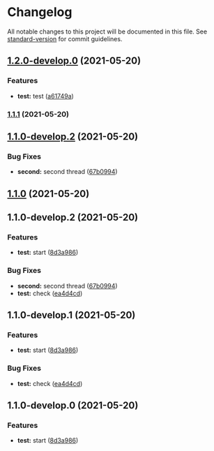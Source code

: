 # Changelog

All notable changes to this project will be documented in this file. See [standard-version](https://github.com/conventional-changelog/standard-version) for commit guidelines.

## [1.2.0-develop.0](https://github.com/SpikeVlg/standard_version_java_test/compare/v1.1.1...v1.2.0-develop.0) (2021-05-20)


### Features

* **test:** test ([a61749a](https://github.com/SpikeVlg/standard_version_java_test/commit/a61749a7f56ee7006b39db82ab7cb3dd3dab63bc))

### [1.1.1](https://github.com/SpikeVlg/standard_version_java_test/compare/v1.1.0...v1.1.1) (2021-05-20)

## [1.1.0-develop.2](https://github.com/SpikeVlg/standard_version_java_test/compare/v1.1.0-develop.1...v1.1.0-develop.2) (2021-05-20)


### Bug Fixes

* **second:** second thread ([67b0994](https://github.com/SpikeVlg/standard_version_java_test/commit/67b0994a291d7859c9bebced1d689827ec5a3049))

## [1.1.0](https://github.com/SpikeVlg/standard_version_java_test/compare/v1.1.0-develop.1...v1.1.0) (2021-05-20)

## 1.1.0-develop.2 (2021-05-20)


### Features

* **test:** start ([8d3a986](https://github.com/SpikeVlg/standard_version_java_test/commit/8d3a986cf0c4a575ccfc5ad39a632632edd47d12))


### Bug Fixes

* **second:** second thread ([67b0994](https://github.com/SpikeVlg/standard_version_java_test/commit/67b0994a291d7859c9bebced1d689827ec5a3049))
* **test:** check ([ea4d4cd](https://github.com/SpikeVlg/standard_version_java_test/commit/ea4d4cda49bc217da245b6a4aa51650788b11fb3))

## 1.1.0-develop.1 (2021-05-20)


### Features

* **test:** start ([8d3a986](https://github.com/SpikeVlg/standard_version_java_test/commit/8d3a986cf0c4a575ccfc5ad39a632632edd47d12))


### Bug Fixes

* **test:** check ([ea4d4cd](https://github.com/SpikeVlg/standard_version_java_test/commit/ea4d4cda49bc217da245b6a4aa51650788b11fb3))

## 1.1.0-develop.0 (2021-05-20)


### Features

* **test:** start ([8d3a986](https://github.com/SpikeVlg/standard_version_java_test/commit/8d3a986cf0c4a575ccfc5ad39a632632edd47d12))

